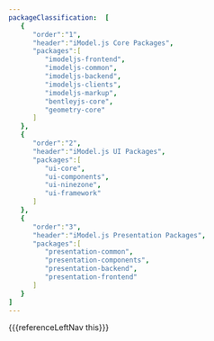 ```yaml
---
packageClassification:  [
   {
      "order":"1",
      "header":"iModel.js Core Packages",
      "packages":[
         "imodeljs-frontend",
         "imodeljs-common",
         "imodeljs-backend",
         "imodeljs-clients",
         "imodeljs-markup",
         "bentleyjs-core",
         "geometry-core"
      ]
   },
   {
      "order":"2",
      "header":"iModel.js UI Packages",
      "packages":[
         "ui-core",
         "ui-components",
         "ui-ninezone",
         "ui-framework"
      ]
   },
   {
      "order":"3",
      "header":"iModel.js Presentation Packages",
      "packages":[
         "presentation-common",
         "presentation-components",
         "presentation-backend",
         "presentation-frontend"
      ]
   }
]
---
```


<div>
    {{{referenceLeftNav this}}}
</div>
